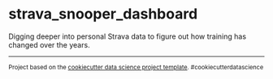 strava_snooper_dashboard
==============================

Digging deeper into personal Strava data to figure out how training has changed over the years.

--------

<p><small>Project based on the <a target="_blank" href="https://drivendata.github.io/cookiecutter-data-science/">cookiecutter data science project template</a>. #cookiecutterdatascience</small></p>
